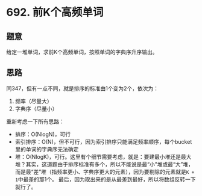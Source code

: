 # 692. 前K个高频单词

## 题意

给定一堆单词，求前K个高频单词，按照单词的字典序升序输出。

## 思路

同347，但有一点不同，就是排序的标准由1个变为2个，依次为：

1. 频率（尽量大）
1. 字典序（尽量小）

重新考虑一下所有思路：

- 排序：O(NlogN)，可行
- 索引排序：O(N)，但不可行，因为索引排序只能满足频率顺序，每个bucket里的单词的字典序无法确定
- 堆：O(NlogK)，可行。这里有个细节需要考虑，就是：要建最小堆还是最大堆？其实，这道题由于排序标准有多个，所以不能说是最“小”堆或最“大”堆，而是最“差”堆（指频率更小、字典序更大的元素），因为要剔除的元素就是`K + 1`中最差的那1个。
最后，因为取出来的是从最差到最好，所以将数组反转一下就行了。
